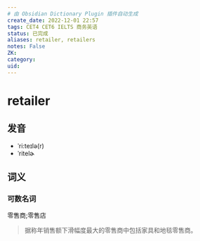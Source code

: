 ```yaml
---
# 由 Obsidian Dictionary Plugin 插件自动生成
create_date: 2022-12-01 22:57
tags: CET4 CET6 IELTS 商务英语
status: 已完成  
aliases: retailer, retailers
notes: False
ZK: 
category: 
uid: 
---
```


# retailer

## 发音

- ˈri:teɪlə(r)
- ˈritelɚ

## 词义

### 可数名词

零售商;零售店

> 据称年销售额下滑幅度最大的零售商中包括家具和地毯零售商。



